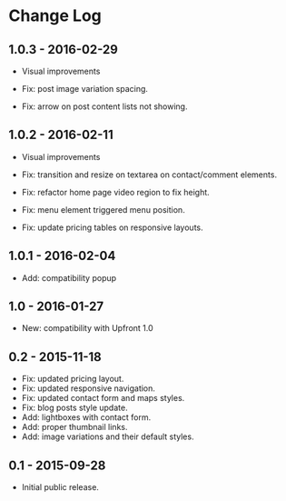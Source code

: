 Change Log
============


1.0.3 - 2016-02-29
-------------------------------------------------------------------------------
- Visual improvements

- Fix: post image variation spacing.
- Fix: arrow on post content lists not showing.

1.0.2 - 2016-02-11
-------------------------------------------------------------------------------
- Visual improvements

- Fix: transition and resize on textarea on contact/comment elements.
- Fix: refactor home page video region to fix height.
- Fix: menu element triggered menu position.
- Fix: update pricing tables on responsive layouts.

1.0.1 - 2016-02-04
-------------------------------------------------------------------------------
- Add: compatibility popup

1.0 - 2016-01-27
-------------------------------------------------------------------------------
- New: compatibility with Upfront 1.0

0.2 - 2015-11-18
-------------------------------------------------------------------------------
- Fix: updated pricing layout.
- Fix: updated responsive navigation.
- Fix: updated contact form and maps styles.
- Fix: blog posts style update.
- Add: lightboxes with contact form.
- Add: proper thumbnail links.
- Add: image variations and their default styles.

0.1 - 2015-09-28
-------------------------------------------------------------------------------
- Initial public release.